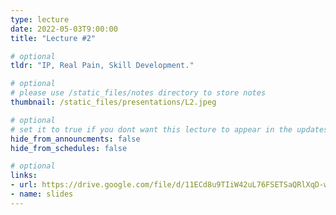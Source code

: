```yaml
---
type: lecture
date: 2022-05-03T9:00:00
title: "Lecture #2"

# optional
tldr: "IP, Real Pain, Skill Development."

# optional
# please use /static_files/notes directory to store notes
thumbnail: /static_files/presentations/L2.jpeg

# optional
# set it to true if you dont want this lecture to appear in the updates section
hide_from_announcments: false
hide_from_schedules: false

# optional
links:
- url: https://drive.google.com/file/d/11ECd8u9TIiW42uL76FSETSaQRlXqD-wU/view?usp=sharing
- name: slides
---
```


